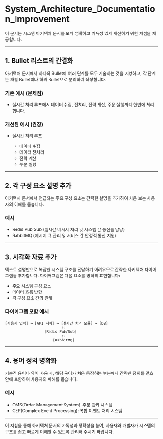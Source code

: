 # System\_Architecture\_Documentation\_Improvement

이 문서는 시스템 아키텍처 문서를 보다 명확하고 가독성 있게 개선하기 위한 지침을 제공합니다.

---

## 1. Bullet 리스트의 간결화

아키텍처 문서에서 하나의 Bullet에 여러 단계를 모두 기술하는 것을 지양하고, 각 단계는 개별 Bullet이나 하위 Bullet으로 분리하여 작성합니다.

### 기존 예시 (문제점)

* 실시간 처리 루프에서 데이터 수집, 전처리, 전략 계산, 주문 실행까지 한번에 처리합니다.

### 개선된 예시 (권장)

* 실시간 처리 루프

  * 데이터 수집
  * 데이터 전처리
  * 전략 계산
  * 주문 실행

---

## 2. 각 구성 요소 설명 추가

아키텍처 문서에서 언급되는 주요 구성 요소는 간략한 설명을 추가하여 처음 보는 사용자의 이해를 돕습니다.

### 예시

* Redis Pub/Sub (실시간 메시지 처리 및 시스템 간 통신을 담당)
* RabbitMQ (메시지 큐 관리 및 서비스 간 안정적 통신 지원)

---

## 3. 시각화 자료 추가

텍스트 설명만으로 복잡한 시스템 구조를 전달하기 어려우므로 간략한 아키텍처 다이어그램을 추가합니다. 다이어그램은 다음 요소를 명확히 표현합니다:

* 주요 시스템 구성 요소
* 데이터 흐름 방향
* 각 구성 요소 간의 관계

### 다이어그램 포함 예시

```
[사용자 입력] → [API 서버] → [실시간 처리 모듈] → [DB]
                          ↑↓
                  [Redis Pub/Sub]
                          ↑↓
                      [RabbitMQ]
```

---

## 4. 용어 정의 명확화

기술적 용어나 약어 사용 시, 해당 용어가 처음 등장하는 부분에서 간략한 정의를 괄호 안에 포함하여 사용자의 이해를 돕습니다.

### 예시

* OMS(Order Management System): 주문 관리 시스템
* CEP(Complex Event Processing): 복합 이벤트 처리 시스템

---

이 지침을 통해 아키텍처 문서의 가독성과 명확성을 높여, 사용자와 개발자가 시스템의 구조를 쉽고 빠르게 이해할 수 있도록 관리해 주시기 바랍니다.

